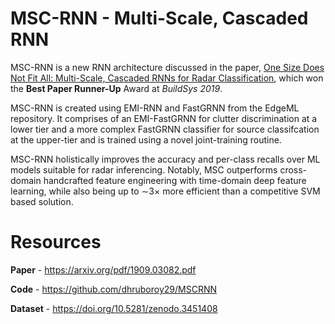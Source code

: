 MSC-RNN - Multi-Scale, Cascaded RNN
==========

MSC-RNN is a new RNN architecture discussed in the paper,
[One Size Does Not Fit All: Multi-Scale, Cascaded RNNs for Radar Classification](https://arxiv.org/abs/1909.03082), 
which won the **Best Paper Runner-Up** Award at *BuildSys 2019*.

MSC-RNN is created using EMI-RNN and FastGRNN from the EdgeML repository. 
It comprises of an EMI-FastGRNN for clutter discrimination at a lower tier and a more complex FastGRNN 
classifier for source classifcation at the upper-tier and is trained using a novel joint-training routine.

MSC-RNN holistically improves the accuracy and per-class recalls over ML models suitable for radar inferencing. 
Notably, MSC outperforms cross-domain handcrafted feature engineering with time-domain deep feature learning, 
while also being up to ∼3× more efficient than a competitive SVM based solution.

# Resources

**Paper** - https://arxiv.org/pdf/1909.03082.pdf

**Code** - https://github.com/dhruboroy29/MSCRNN

**Dataset** - https://doi.org/10.5281/zenodo.3451408
